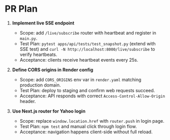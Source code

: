 # PR Plan

1. **Implement live SSE endpoint**
   - Scope: add `/live/subscribe` router with heartbeat and register in `main.py`.
   - Test Plan: `pytest apps/api/tests/test_snapshot.py` (extend with SSE test) and `curl -N http://localhost:8000/live/subscribe` to verify heartbeats.
   - Acceptance: clients receive heartbeat events every 25s.

2. **Define CORS origins in Render config**
   - Scope: add `CORS_ORIGINS` env var in `render.yaml` matching production domain.
   - Test Plan: deploy to staging and confirm web requests succeed.
   - Acceptance: API responds with correct `Access-Control-Allow-Origin` header.

3. **Use Next.js router for Yahoo login**
   - Scope: replace `window.location.href` with `router.push` in login page.
   - Test Plan: `npm test` and manual click through login flow.
   - Acceptance: navigation happens client-side without full reload.
